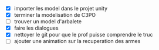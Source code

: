 - [X] importer les model dans le projet unity
- [X] terminer la modelisation de C3PO
- [ ] trouver un model d'arbalete
- [X] faire les dialogues
- [X] nettoyer le git pour que le prof puisse comprendre le truc
- [ ] ajouter une animation sur la recuperation des armes
